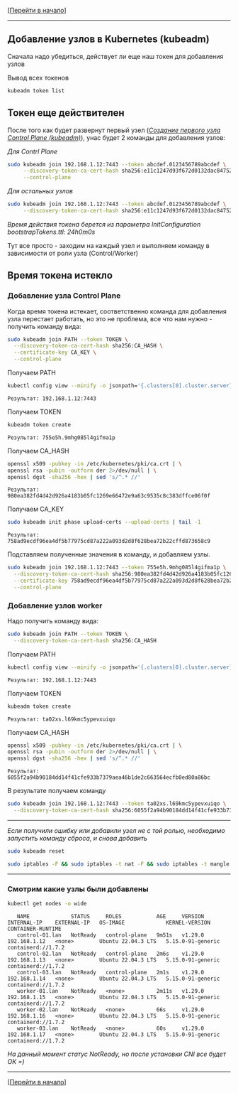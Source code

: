 [[Перейти в начало](../../README.md)]

---

## Добавление узлов в Kubernetes (kubeadm)

Сначала надо убедиться, действует ли еще наш токен для добавления узлов

Вывод всех токенов

```bash
kubeadm token list
```

## Токен еще действителен

После того как будет развернут первый узел (*[Создание первого узла Control Plane (kubeadm)](../03-first-control-plane/README.md)*), унас будет 2 команды для добавления узлов:
 
   *Для Contrl Plane*
   ```bash
   sudo kubeadm join 192.168.1.12:7443 --token abcdef.0123456789abcdef \
        --discovery-token-ca-cert-hash sha256:e11c1247d93f672d0132dac847522870b77c7a30d19bff6a88fb09242837cc56 \
        --control-plane
   ```
   *Для остальных узлов*   
   ```bash
   sudo kubeadm join 192.168.1.12:7443 --token abcdef.0123456789abcdef \
        --discovery-token-ca-cert-hash sha256:e11c1247d93f672d0132dac847522870b77c7a30d19bff6a88fb09242837cc56
   ```
   
   *Время действия токена берется из параметра InitConfiguration bootstrapTokens.ttl: 24h0m0s*

Тут все просто - заходим на каждый узел и выполняем команду в зависимости от роли узла (Control/Worker)

## Время токена истекло

### Добавление узла Control Plane

Когда время токена истекает, соответственно команда для добавления узла перестает работать, но это не проблема, 
все что нам нужно - получить команду вида:
```bash
sudo kubeadm join PATH --token TOKEN \
  --discovery-token-ca-cert-hash sha256:CA_HASH \
  --certificate-key CA_KEY \
  --control-plane
```

Получаем PATH
```bash
kubectl config view --minify -o jsonpath='{.clusters[0].cluster.server}' | cut -c9-
```
```
Результат: 192.168.1.12:7443
```

Получаем TOKEN
```bash
kubeadm token create
```
```
Результат: 755e5h.9mhg085l4gifma1p
```

Получаем CA_HASH
```bash
openssl x509 -pubkey -in /etc/kubernetes/pki/ca.crt | \
openssl rsa -pubin -outform der 2>/dev/null | \
openssl dgst -sha256 -hex | sed 's/^.* //'
```
```
Результат: 980ea382fd4d42d926a4183b05fc1269e66472e9a63c9535c8c383dffce06f0f
```

Получаем CA_KEY
```bash
sudo kubeadm init phase upload-certs --upload-certs | tail -1
```
```
Результат: 758ad9ecdf96ea4df5b77975cd87a222a093d2d8f628bea72b22cffd873658c9
```

Подставляем полученные значения в команду, и добавляем узлы.
```bash
sudo kubeadm join 192.168.1.12:7443 --token 755e5h.9mhg085l4gifma1p \
  --discovery-token-ca-cert-hash sha256:980ea382fd4d42d926a4183b05fc1269e66472e9a63c9535c8c383dffce06f0f \
  --certificate-key 758ad9ecdf96ea4df5b77975cd87a222a093d2d8f628bea72b22cffd873658c9 \
  --control-plane
```

### Добавление узлов worker

Надо получить команду вида:
```bash
sudo kubeadm join PATH --token TOKEN \
  --discovery-token-ca-cert-hash sha256:CA_HASH 
```

Получаем PATH
```bash
kubectl config view --minify -o jsonpath='{.clusters[0].cluster.server}' | cut -c9-
```
```
Результат: 192.168.1.12:7443
```

Получаем TOKEN
```bash
kubeadm token create
```
```
Результат: ta02xs.l69kmc5ypevxuiqo
```

Получаем CA_HASH
```bash
openssl x509 -pubkey -in /etc/kubernetes/pki/ca.crt | \
openssl rsa -pubin -outform der 2>/dev/null | \
openssl dgst -sha256 -hex | sed 's/^.* //'
```
```
Результат: 6055f2a94b90184dd14f41cfe933b7379aea46b1de2c663564ecfb0ed80a86bc
```

В результате получаем команду
```bash
sudo kubeadm join 192.168.1.12:7443 --token ta02xs.l69kmc5ypevxuiqo \
  --discovery-token-ca-cert-hash sha256:6055f2a94b90184dd14f41cfe933b7379aea46b1de2c663564ecfb0ed80a86bc
```


---
*Если получили ошибку или добавили узел не с той ролью, необходимо запустить команду сброса, и снова добавить*
   ```bash
   sudo kubeadm reset
   ```
   ```bash
   sudo iptables -F && sudo iptables -t nat -F && sudo iptables -t mangle -F && sudo iptables -X && sudo ipvsadm --clear;
   ```
---

### Смотрим какие узлы были добавлены

```bash
kubectl get nodes -o wide
```

```
   NAME             STATUS     ROLES           AGE     VERSION   INTERNAL-IP    EXTERNAL-IP   OS-IMAGE             KERNEL-VERSION      CONTAINER-RUNTIME
   control-01.lan   NotReady   control-plane   9m51s   v1.29.0   192.168.1.12   <none>        Ubuntu 22.04.3 LTS   5.15.0-91-generic   containerd://1.7.2
   control-02.lan   NotReady   control-plane   2m6s    v1.29.0   192.168.1.13   <none>        Ubuntu 22.04.3 LTS   5.15.0-91-generic   containerd://1.7.2
   control-03.lan   NotReady   control-plane   2m1s    v1.29.0   192.168.1.14   <none>        Ubuntu 22.04.3 LTS   5.15.0-91-generic   containerd://1.7.2
   worker-01.lan    NotReady   <none>          2m11s   v1.29.0   192.168.1.15   <none>        Ubuntu 22.04.3 LTS   5.15.0-91-generic   containerd://1.7.2
   worker-02.lan    NotReady   <none>          66s     v1.29.0   192.168.1.16   <none>        Ubuntu 22.04.3 LTS   5.15.0-91-generic   containerd://1.7.2
   worker-03.lan    NotReady   <none>          60s     v1.29.0   192.168.1.17   <none>        Ubuntu 22.04.3 LTS   5.15.0-91-generic   containerd://1.7.2
```

*На данный момент статус NotReady, но после установки CNI все будет ОК =)*

---

[[Перейти в начало](../../README.md)]